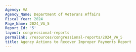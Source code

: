 ```yaml
---
Agency: VA
Agency_Name: Department of Veterans Affairs
Fiscal_Year: 2024
Page_Name: 2024_VA_5
Report_Id: '5'
layout: congressional-reports
permalink: /resources/congressional-reports/2024_VA_5
title: Agency Actions to Recover Improper Payments Report
---
```

